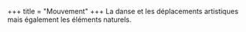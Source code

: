 +++
title = "Mouvement"
+++
La danse et les déplacements artistiques mais également les éléments naturels.
